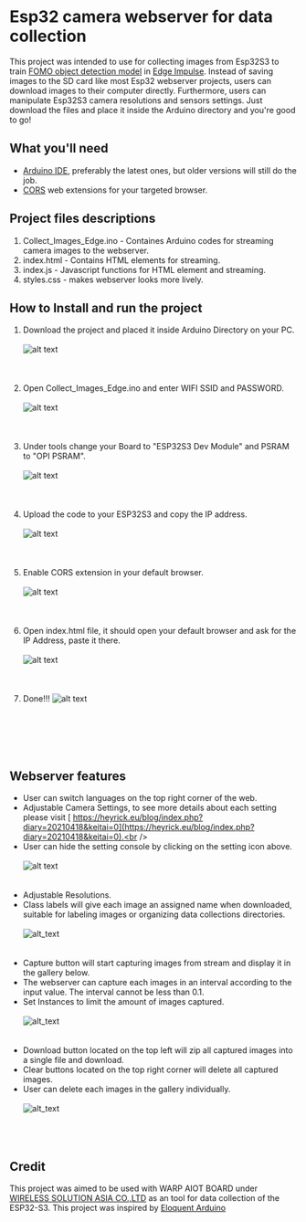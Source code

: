 # Esp32 camera webserver for data collection
This project was intended to use for collecting images from Esp32S3 to train [FOMO object detection model](https://edge-impulse.gitbook.io/docs/edge-impulse-studio/learning-blocks/object-detection/fomo-object-detection-for-constrained-devices) in [Edge Impulse](https://edgeimpulse.com/). Instead of saving images to the SD card like most Esp32 webserver projects, users can download images to their computer directly. Furthermore, users can manipulate Esp32S3 camera resolutions and sensors settings. Just download the files and place it inside the Arduino directory and you're good to go! 

## What you'll need
- [Arduino IDE](https://www.arduino.cc/en/software), preferably the latest ones, but older versions will still do the job.
- [CORS](https://chromewebstore.google.com/detail/allow-cors-access-control/lhobafahddgcelffkeicbaginigeejlf?hl=en) web extensions for your targeted browser.

## Project files descriptions

1. Collect_Images_Edge.ino - Containes Arduino codes for streaming camera images to the webserver.
2. index.html - Contains HTML elements for streaming.
3. index.js - Javascript functions for HTML element and streaming.
4. styles.css - makes webserver looks more lively.


## How to Install and run the project

1. Download the project and placed it inside Arduino Directory on your PC. <br /><br />
![alt text](/Images_for_readme/folder_directory.PNG)
<br /><br /><br /><br />
2. Open Collect_Images_Edge.ino and enter WIFI SSID and PASSWORD.<br /><br />
![alt text](/Images_for_readme/ssidPassword.PNG)
<br /><br /><br /><br />
3. Under tools change your Board to "ESP32S3 Dev Module" and PSRAM to "OPI PSRAM".<br /><br />
![alt text](/Images_for_readme/IDE_configure.PNG)
<br /><br /><br /><br />
4. Upload the code to your ESP32S3 and copy the IP address. <br /><br />
![alt text](/Images_for_readme/ip_IDE.PNG)
<br /><br /><br /><br />
5. Enable CORS extension in your default browser.<br /><br />
![alt text](/Images_for_readme/CORS.PNG)
<br /><br /><br /><br />
6. Open index.html file, it should open your default browser and ask for the IP Address, paste it there.<br /><br />
![alt text](/Images_for_readme/ip_prompt.PNG)
<br /><br /><br /><br />
7. Done!!!
![alt text](/Images_for_readme/done.PNG)<br /><br />
<br /><br /><br /><br />
## Webserver features
- User can switch languages on the top right corner of the web.<br />
- Adjustable Camera Settings, to see more details about each setting please visit [
https://heyrick.eu/blog/index.php?diary=20210418&keitai=0](https://heyrick.eu/blog/index.php?diary=20210418&keitai=0).<br />
- User can hide the setting console by clicking on the setting icon above.<br /><br />
![alt text](/Images_for_readme/setting.PNG)
<br /><br /><br />
- Adjustable Resolutions. <br />
- Class labels will give each image an assigned name when downloaded, suitable for labeling images or organizing data collections directories.<br /><br />
![alt_text](/Images_for_readme/resolution_class.PNG)
<br /><br /><br />
- Capture button will start capturing images from stream and display it in the gallery below. <br />
- The webserver can capture each images in an interval according to the input value. The interval cannot be less than 0.1.  <br />
- Set Instances to limit the amount of images captured.<br /> <br />
![alt_text](/Images_for_readme/capture_console.PNG)
<br /><br /> <br />
- Download button located on the top left will zip all captured images into a single file and download.<br />
- Clear buttons located on the top right corner will delete all captured images.<br />
- User can delete each images in the gallery individually.<br /><br />
![alt_text](/Images_for_readme/gallery_img.PNG)
<br /> <br /><br /> <br />
## Credit
This project was aimed to be used with WARP AIOT BOARD under [WIRELESS SOLUTION ASIA CO.,LTD](https://wirelesssolution.asia/) as an tool for data collection of the ESP32-S3. This project was inspired by [Eloquent Arduino](https://eloquentarduino.com/posts/esp32-cam-object-detection)
